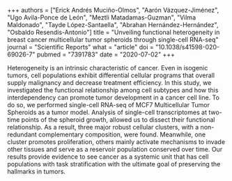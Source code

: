 +++
authors = ["Erick Andrés Muciño-Olmos", "Aarón Vázquez-Jiménez", "Ugo Avila-Ponce de León", "Meztli Matadamas-Guzman", "Vilma Maldonado", "Tayde López-Santaella", "Abrahan Hernández-Hernández", "Osbaldo Resendis-Antonio"]
title = "Unveiling functional heterogeneity in breast cancer multicellular tumor spheroids through single-cell RNA-seq"
journal = "Scientific Reports"
what = "article"
doi = "10.1038/s41598-020-69026-7"
pubmed = "7391783"
date = "2020-07-02"
+++

Heterogeneity is an intrinsic characteristic of cancer. Even in isogenic tumors, cell populations exhibit differential cellular programs that overall supply malignancy and decrease treatment efficiency. In this study, we investigated the functional relationship among cell subtypes and how this interdependency can promote tumor development in a cancer cell line. To do so, we performed single-cell RNA-seq of MCF7 Multicellular Tumor Spheroids as a tumor model. Analysis of single-cell transcriptomes at two-time points of the spheroid growth, allowed us to dissect their functional relationship. As a result, three major robust cellular clusters, with a non-redundant complementary composition, were found. Meanwhile, one cluster promotes proliferation, others mainly activate mechanisms to invade other tissues and serve as a reservoir population conserved over time. Our results provide evidence to see cancer as a systemic unit that has cell populations with task stratification with the ultimate goal of preserving the hallmarks in tumors.
